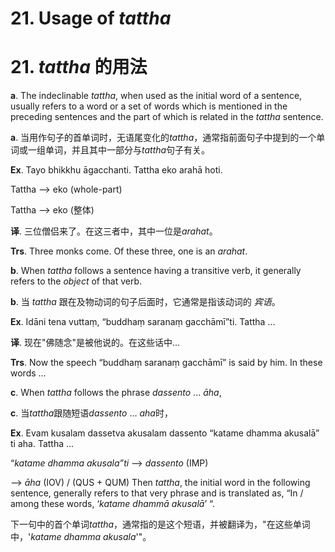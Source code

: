 # **21. Usage of** *tattha* 
# 21. *tattha* **的用法** 
 
**a**. The indeclinable *tattha*, when used as the initial word of a sentence, usually 
refers to a word or a set of words which is mentioned in the preceding sentences and the 
part of which is related in the *tattha* sentence. 

**a**. 当用作句子的首单词时，无语尾变化的*tattha*，通常指前面句子中提到的一个单词或一组单词，并且其中一部分与*tattha*句子有关。

 **Ex**. Tayo bhikkhu āgacchanti. Tattha eko arahā hoti. 
<div class="mermaid">

</div>


Tattha --> eko (whole-part)

 Tattha --> eko (整体) 


 **译**. 三位僧侣来了。在这三者中，其中一位是*arahat*。

 **Trs**. Three monks come. Of these three, one is an *arahat*.

**b**. When *tattha* follows a sentence having a transitive verb, it generally refers to the *object* of that verb. 

**b**. 当 *tattha* 跟在及物动词的句子后面时，它通常是指该动词的 *宾语*。

 **Ex**. Idāni tena vuttaṃ, “buddhaṃ saranaṃ gacchāmī”ti. Tattha ... 

 **译**. 现在"佛随念"是被他说的。在这些话中...
 
 **Trs**. Now the speech “buddhaṃ saranaṃ gacchāmī” is said by him. In these words ... 
 
 **c**. When *tattha* follows the phrase *dassento* ... *āha*,
 
 **c**. 当*tattha*跟随短语*dassento* ... *aha*时，

 **Ex**. Evam kusalam dassetva akusalam dassento “katame dhamma akusalā” ti aha. 
Tattha ... 

“*katame dhamma akusala”ti* --> *dassento* (IMP) 

  --> *āha* (IOV) / (QUS + QUM) 
 Then *tattha*, the initial word in the following sentence, generally refers to that very phrase and is translated as, “In / among these words, ‘*katame dhammā akusalā*’ “.

 下一句中的首个单词*tattha*，通常指的是这个短语，并被翻译为，"在这些单词中，'*katame dhamma akusala*'"。
